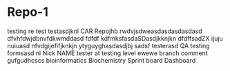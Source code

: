 # Repo-1
testing
re test
testasdjknl
CAR
Repojhb
rwdvjsdweasdasdasdasdasd
dfvhfdwjdbnvfdkwmddasd
fdfdf kdfmksfasdaSDasdjkknjkn
dfdffsadZX
ijuju nuiuasd
nfvdgijefifjknkjn
ytyguyghasdasdjbj
sadsf
testerasd
QA testing formsasd
nl
Nick NAME
tester at testing level
ewewe
branch comment
gufgudhcscs
bioinformatics
Biochemistry 
Sprint board
Dashboard
